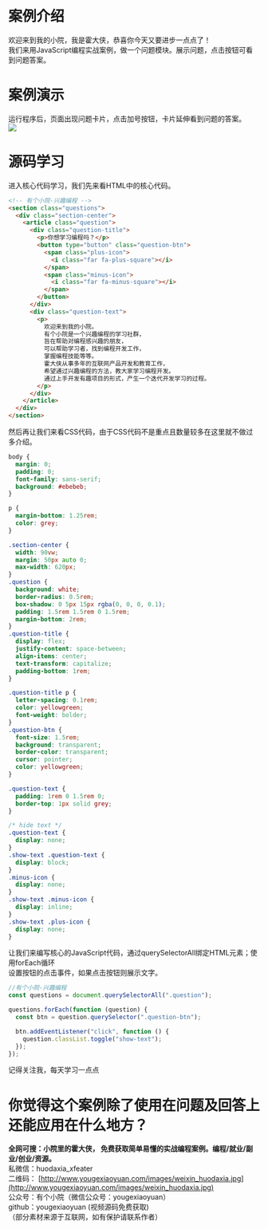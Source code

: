 <a name="wnDhE"></a>
# 
<a name="elGBM"></a>
# **案例介绍**
欢迎来到我的小院，我是霍大侠，恭喜你今天又要进步一点点了！<br />我们来用JavaScript编程实战案例，做一个问题模块。展示问题，点击按钮可看到问题答案。
<a name="YwUfM"></a>
# **案例演示**
运行程序后，页面出现问题卡片，点击加号按钮，卡片延伸看到问题的答案。<br />![](https://cdn.nlark.com/yuque/0/2022/png/34403478/1668672641264-70cbd0ae-b25e-43b7-827b-0565279048b0.png#averageHue=%23f5f4f4&clientId=u6c155c18-d026-4&crop=0&crop=0&crop=1&crop=1&from=paste&id=u9b6effa3&margin=%5Bobject%20Object%5D&originHeight=391&originWidth=896&originalType=url&ratio=1&rotation=0&showTitle=false&status=done&style=none&taskId=uc556e198-a0c2-4ffb-a714-d14427a4c79&title=)
<a name="vND50"></a>
# **源码学习**
进入核心代码学习，我们先来看HTML中的核心代码。
```html
<!-- 有个小院-兴趣编程 -->
<section class="questions">
  <div class="section-center">
    <article class="question">
      <div class="question-title">
        <p>你想学习编程吗？</p>
        <button type="button" class="question-btn">
          <span class="plus-icon">
            <i class="far fa-plus-square"></i>
          </span>
          <span class="minus-icon">
            <i class="far fa-minus-square"></i>
          </span>
        </button>
      </div>
      <div class="question-text">
        <p>
          欢迎来到我的小院。
          有个小院是一个兴趣编程的学习社群，
          旨在帮助对编程感兴趣的朋友，
          可以帮助学习者，找到编程开发工作，
          掌握编程技能等等。
          霍大侠从事多年的互联网产品开发和教育工作，
          希望通过兴趣编程的方法，教大家学习编程开发。 
          通过上手开发有趣项目的形式，产生一个迭代开发学习的过程。
        </p>
      </div>
    </article>
  </div>
</section>
```
然后再让我们来看CSS代码，由于CSS代码不是重点且数量较多在这里就不做过多介绍。
```css
body {
  margin: 0;
  padding: 0;
  font-family: sans-serif;
  background: #ebebeb;
}

p {
  margin-bottom: 1.25rem;
  color: grey;
}

.section-center {
  width: 90vw;
  margin: 50px auto 0;
  max-width: 620px;
}
.question {
  background: white;
  border-radius: 0.5rem;
  box-shadow: 0 5px 15px rgba(0, 0, 0, 0.1);
  padding: 1.5rem 1.5rem 0 1.5rem;
  margin-bottom: 2rem;
}
.question-title {
  display: flex;
  justify-content: space-between;
  align-items: center;
  text-transform: capitalize;
  padding-bottom: 1rem;
}

.question-title p {
  letter-spacing: 0.1rem;
  color: yellowgreen;
  font-weight: bolder;
}
.question-btn {
  font-size: 1.5rem;
  background: transparent;
  border-color: transparent;
  cursor: pointer;
  color: yellowgreen;
}

.question-text {
  padding: 1rem 0 1.5rem 0;
  border-top: 1px solid grey;
}

/* hide text */
.question-text {
  display: none;
}
.show-text .question-text {
  display: block;
}
.minus-icon {
  display: none;
}
.show-text .minus-icon {
  display: inline;
}
.show-text .plus-icon {
  display: none;
}

```
让我们来编写核心的JavaScript代码，通过querySelectorAll绑定HTML元素；使用forEach循环<br />设置按钮的点击事件，如果点击按钮则展示文字。
```javascript
//有个小院-兴趣编程
const questions = document.querySelectorAll(".question");

questions.forEach(function (question) {
  const btn = question.querySelector(".question-btn");

  btn.addEventListener("click", function () {
    question.classList.toggle("show-text");
  });
});

```

记得关注我，每天学习一点点
<a name="WxgeX"></a>
# **你觉得这个案例除了使用在问题及回答上还能应用在什么地方？**


**全网可搜：小院里的霍大侠， 免费获取简单易懂的实战编程案例。编程/就业/副业/创业/资源。**<br />私微信：huodaxia_xfeater<br />二维码： [http://www.yougexiaoyuan.com/images/weixin_huodaxia.jpg](http://www.yougexiaoyuan.com/images/weixin_huodaxia.jpg)<br />公众号：有个小院（微信公众号：yougexiaoyuan）<br />github：yougexiaoyuan (视频源码免费获取)<br />（部分素材来源于互联网，如有保护请联系作者）
